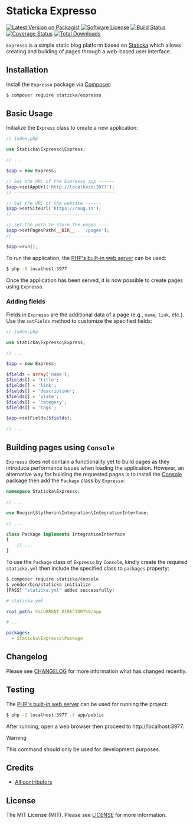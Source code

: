 # Staticka Expresso

[![Latest Version on Packagist][ico-version]][link-packagist]
[![Software License][ico-license]][link-license]
[![Build Status][ico-build]][link-build]
[![Coverage Status][ico-coverage]][link-coverage]
[![Total Downloads][ico-downloads]][link-downloads]

`Expresso` is a simple static blog platform based on [Staticka](https://roug.in/staticka) which allows creating and building of pages through a web-based user interface.

## Installation

Install the `Expresso` package via [Composer](https://getcomposer.org/):

``` bash
$ composer require staticka/expresso
```

## Basic Usage

Initialize the `Express` class to create a new application:

``` php
// index.php

use Staticka\Expresso\Express;

// ...

$app = new Express;

// Set the URL of the Expresso app ------
$app->setAppUrl('http://localhost:3977');
// --------------------------------------

// Set the URL of the website ------
$app->setSiteUrl('https://roug.in');
// ---------------------------------

// Set the path to store the pages ----
$app->setPagesPath(__DIR__ . '/pages');
// ------------------------------------

$app->run();
```

To run the application, the [PHP's built-in web server](https://www.php.net/manual/en/features.commandline.webserver.php) can be used:

``` bash
$ php -S localhost:3977
```

Once the application has been served, it is now possible to create pages using `Expresso`.

### Adding fields

Fields in `Expresso` are the additional data of a page (e.g., `name`, `link`, etc.). Use the `setFields` method to customize the specified fields:

``` php
// index.php

use Staticka\Expresso\Express;

// ...

$app = new Express;

$fields = array('name');
$fields[] = 'title';
$fields[] = 'link';
$fields[] = 'description';
$fields[] = 'plate';
$fields[] = 'category';
$fields[] = 'tags';

$app->setFields($fields);

// ...
```

## Building pages using `Console`

`Expresso` does not contain a functionality yet to build pages as they introduce performance issues when loading the application. However, an alternative way for building the requested pages is to install the [Console](https://github.com/staticka/console/) package then add the `Package` class by `Expresso`:

``` php
namespace Staticka\Expresso;

// ...

use Rougin\Slytherin\Integration\IntegrationInterface;

// ...

class Package implements IntegrationInterface
{
    // ...
}
```

To use the `Package` class of `Expresso` by `Console`, kindly create the required `staticka.yml` then include the specified class to `packages` property:

``` bash
$ composer require staticka/console
$ vendor/bin/staticka initialize
[PASS] "staticka.yml" added successfully!
```

``` yml
# staticka.yml

root_path: %%CURRENT_DIRECTORY%%/app

# ...

packages:
  - Staticka\Expresso\Package
```

## Changelog

Please see [CHANGELOG][link-changelog] for more information what has changed recently.

## Testing

The [PHP's built-in web server](https://www.php.net/manual/en/features.commandline.webserver.php) can be used for running the project:

``` bash
$ php -S localhost:3977 -t app/public
```

After running, open a web browser then proceed to http://localhost:3977.

> [!WARNING]
> This command should only be used for development purposes.

## Credits

- [All contributors][link-contributors]

## License

The MIT License (MIT). Please see [LICENSE][link-license] for more information.

[ico-build]: https://img.shields.io/github/actions/workflow/status/staticka/expresso/build.yml?style=flat-square
[ico-coverage]: https://img.shields.io/codecov/c/github/staticka/expresso?style=flat-square
[ico-downloads]: https://img.shields.io/packagist/dt/staticka/expresso.svg?style=flat-square
[ico-license]: https://img.shields.io/badge/license-MIT-brightgreen.svg?style=flat-square
[ico-version]: https://img.shields.io/packagist/v/staticka/expresso.svg?style=flat-square

[link-build]: https://github.com/staticka/expresso/actions
[link-changelog]: https://github.com/staticka/expresso/blob/master/CHANGELOG.md
[link-contributors]: https://github.com/staticka/expresso/contributors
[link-coverage]: https://app.codecov.io/gh/staticka/expresso
[link-downloads]: https://packagist.org/packages/staticka/expresso
[link-license]: https://github.com/staticka/expresso/blob/master/LICENSE.md
[link-packagist]: https://packagist.org/packages/staticka/expresso